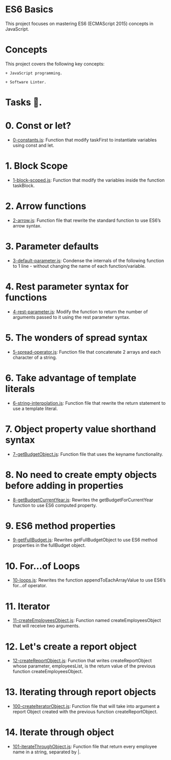 #  ES6 Basics

This project focuses on mastering ES6 (ECMAScript 2015) concepts in JavaScript.

# Concepts

This project covers the following key concepts:

	+ JavaScript programming.

	+ Software Linter.

# Tasks 📃.

# 0. Const or let?

   + <u>[0-constants.js](https://github.com/Heshbon/alx-backend-javascript/blob/master/0x00-ES6_basic/0-constants.js)</u>: Function that modify taskFirst to instantiate variables using const and let.

# 1. Block Scope

   + <u>[1-block-scoped.js](https://github.com/Heshbon/alx-backend-javascript/blob/master/0x00-ES6_basic/1-block-scoped.js)</u>: Function that modify the variables inside the function taskBlock.

# 2. Arrow functions

   + <u>[ 2-arrow.js](https://github.com/Heshbon/alx-backend-javascript/blob/master/0x00-ES6_basic/2-arrow.js)</u>: Function file that rewrite the standard function to use ES6’s arrow syntax.

# 3. Parameter defaults

   + <u>[3-default-parameter.js](https://github.com/Heshbon/alx-backend-javascript/blob/master/0x00-ES6_basic/3-default-parameter.js)</u>: Condense the internals of the following function to 1 line - without changing the name of each function/variable.

# 4. Rest parameter syntax for functions

   + <u>[4-rest-parameter.js](https://github.com/Heshbon/alx-backend-javascript/blob/master/0x00-ES6_basic/4-rest-parameter.js)</u>: Modify the function to return the number of arguments passed to it using the rest parameter syntax.

# 5. The wonders of spread syntax

   + <u>[5-spread-operator.js](https://github.com/Heshbon/alx-backend-javascript/blob/master/0x00-ES6_basic/5-spread-operator.js)</u>: Function file that concatenate 2 arrays and each character of a string.

# 6. Take advantage of template literals

   + <u>[ 6-string-interpolation.js](https://github.com/Heshbon/alx-backend-javascript/blob/master/0x00-ES6_basic/6-string-interpolation.js)</u>: Function file that rewrite the return statement to use a template literal.

# 7. Object property value shorthand syntax

   + <u>[7-getBudgetObject.js](https://github.com/Heshbon/alx-backend-javascript/blob/master/0x00-ES6_basic/7-getBudgetObject.js)</u>: Function file that uses the keyname functionality.

# 8. No need to create empty objects before adding in properties

   + <u>[8-getBudgetCurrentYear.js](https://github.com/Heshbon/alx-backend-javascript/blob/master/0x00-ES6_basic/8-getBudgetCurrentYear.js)</u>: Rewrites the getBudgetForCurrentYear function to use ES6 computed property.

# 9. ES6 method properties

   + <u>[9-getFullBudget.js](https://github.com/Heshbon/alx-backend-javascript/blob/master/0x00-ES6_basic/9-getFullBudget.js)</u>: Rewrites getFullBudgetObject to use ES6 method properties in the fullBudget object.

# 10. For...of Loops

   + <u>[10-loops.js](https://github.com/Heshbon/alx-backend-javascript/blob/master/0x00-ES6_basic/10-loops.js)</u>: Rewrites the function appendToEachArrayValue to use ES6’s for...of operator.

# 11. Iterator

   + <u>[11-createEmployeesObject.js](https://github.com/Heshbon/alx-backend-javascript/blob/master/0x00-ES6_basic/11-createEmployeesObject.js)</u>: Function named createEmployeesObject that will receive two arguments.

# 12. Let's create a report object

   + <u>[12-createReportObject.js](https://github.com/Heshbon/alx-backend-javascript/blob/master/0x00-ES6_basic/12-createReportObject.js)</u>: Function that writes createReportObject whose parameter, employeesList, is the return value of the previous function createEmployeesObject.

# 13. Iterating through report objects

  + <u>[100-createIteratorObject.js](https://github.com/Heshbon/alx-backend-javascript/blob/master/0x00-ES6_basic/100-createIteratorObject.js)</u>: Function file that will take into argument a report Object created with the previous function createReportObject.

#  14. Iterate through object

  + <u>[101-iterateThroughObject.js](https://github.com/Heshbon/alx-backend-javascript/blob/master/0x00-ES6_basic/101-iterateThroughObject.js)</u>: Function file that return every employee name in a string, separated by |.
